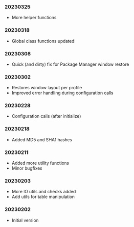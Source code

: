 ### 20230325

  * More helper functions

### 20230318

  * Global class functions updated

### 20230308

  * Quick (and dirty) fix for Package Manager window restore

### 20230302

  * Restores window layout per profile
  * Improved error handling during configuration calls

### 20230228

  * Configuration calls (after initialize)

### 20230218

  * Added MD5 and SHA1 hashes

### 20230211

  * Added more utility functions
  * Minor bugfixes

### 20230203

  * More IO utils and checks added
  * Add utils for table manipulation

### 20230202

  * Initial version
